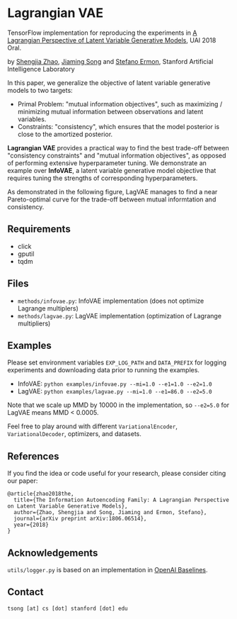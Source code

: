 # Lagrangian VAE

TensorFlow implementation for reproducing the experiments in [A Lagrangian Perspective of Latent Variable Generative Models](https://arxiv.org/abs/1806.06514), UAI 2018 Oral.

by [Shengjia Zhao](http://szhao.me), [Jiaming Song](http://tsong.me) and [Stefano Ermon](http://cs.stanford.edu/~ermon), Stanford Artificial Intelligence Laboratory

In this paper, we generalize the objective of latent variable generative models to two targets:
- Primal Problem: "mutual information objectives", such as maximizing / minimizing mutual information between observations and latent variables.
- Constraints: "consistency", which ensures that the model posterior is close to the amortized posterior.

**Lagrangian VAE** provides a practical way to find the best trade-off between "consistency constraints" and "mutual information objectives", as opposed of performing extensive hyperparameter tuning. We demonstrate an example over **InfoVAE**, a latent variable generative model objective that requires tuning the strengths of corresponding hyperparameters.

As demonstrated in the following figure, LagVAE manages to find a near Pareto-optimal curve for the trade-off between mutual informtation and consistency.

[](fig/lagvae.png)

## Requirements

- click 
- gputil 
- tqdm

## Files

- `methods/infovae.py`: InfoVAE implementation (does not optimize Lagrange multiplers)
- `methods/lagvae.py`: LagVAE implementation (optimization of Lagrange multipliers)

## Examples

Please set environment variables `EXP_LOG_PATH` and `DATA_PREFIX` for logging experiments and downloading data prior to running the examples.

- InfoVAE: `python examples/infovae.py --mi=1.0 --e1=1.0 --e2=1.0`
- LagVAE: `python examples/lagvae.py --mi=1.0 --e1=86.0 --e2=5.0`

Note that we scale up MMD by 10000 in the implementation, so `--e2=5.0` for LagVAE means MMD < 0.0005.

Feel free to play around with different `VariationalEncoder`, `VariationalDecoder`, optimizers, and datasets.

## References

If you find the idea or code useful for your research, please consider citing our paper:
```
@article{zhao2018the,
  title={The Information Autoencoding Family: A Lagrangian Perspective on Latent Variable Generative Models},
  author={Zhao, Shengjia and Song, Jiaming and Ermon, Stefano},
  journal={arXiv preprint arXiv:1806.06514},
  year={2018}
}
```

## Acknowledgements

`utils/logger.py` is based on an implementation in [OpenAI Baselines](https://github.com/openai/baselines).

## Contact
`tsong [at] cs [dot] stanford [dot] edu`
